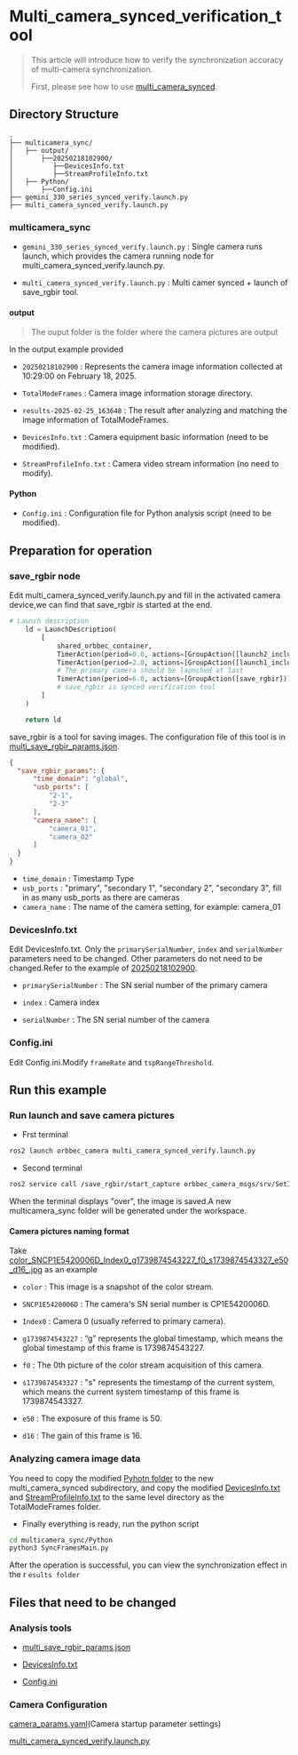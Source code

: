 # Multi_camera_synced_verification_tool

> This article will introduce how to verify the synchronization accuracy of multi-camera synchronization.
>
> First, please see how to use [multi_camera_synced](../multi_camera_synced/README.MD).

## Directory Structure

```plaintext
.
├── multicamera_sync/
│   ├── output/
│       ├──20250218102900/
│          ├──DevicesInfo.txt
│          ├──StreamProfileInfo.txt
│   ├── Python/
│       ├──Config.ini
├── gemini_330_series_synced_verify.launch.py
├── multi_camera_synced_verify.launch.py
```

### multicamera_sync

* `gemini_330_series_synced_verify.launch.py` : Single camera runs launch, which provides the camera running node for multi_camera_synced_verify.launch.py.

* `multi_camera_synced_verify.launch.py` : Multi camer synced + launch of save_rgbir tool.

#### output

> The ouput folder is the folder where the camera pictures are output

In the output example provided

* `20250218102900` : Represents the camera image information collected at 10:29:00 on February 18, 2025.

* `TotalModeFrames` : Camera image information storage directory.

* `results-2025-02-25_163648` : The result after analyzing and matching the image information of TotalModeFrames.

* `DevicesInfo.txt` : Camera equipment basic information (need to be modified).

* `StreamProfileInfo.txt` : Camera video stream information (no need to modify).

#### Python

* `Config.ini` : Configuration file for Python analysis script (need to be modified).

## Preparation for operation

### save_rgbir node

Edit multi_camera_synced_verify.launch.py and fill in the activated camera device,we can find that save_rgbir is started at the end.

```python
# Launch description
    ld = LaunchDescription(
        [
            shared_orbbec_container,
            TimerAction(period=0.0, actions=[GroupAction([launch2_include])]),
            TimerAction(period=2.0, actions=[GroupAction([launch1_include])]),
            # The primary camera should be launched at last
            TimerAction(period=6.0, actions=[GroupAction([save_rgbir])]),
            # save_rgbir is synced verification tool
        ]
    )

    return ld
```

save_rgbir is a tool for saving images. The configuration file of this tool is in [multi_save_rgbir_params.json](../../config/tools/multisavergbir/multi_save_rgbir_params.json).

```json
{
  "save_rgbir_params": {
      "time_domain": "global",
      "usb_ports": [
          "2-1",
          "2-3"
      ],
      "camera_name": [
          "camera_01",
          "camera_02"
      ]
  }
}
```

* `time_domain` : Timestamp Type
* `usb_ports` : "primary", "secondary 1", "secondary 2", "secondary 3", fill in as many usb_ports as there are cameras
* `camera_name` : The name of the camera setting, for example: camera_01

### DevicesInfo.txt

Edit DevicesInfo.txt. Only the `primarySerialNumber`, `index` and `serialNumber` parameters need to be changed. Other parameters do not need to be changed.Refer to the example of [20250218102900](./multicamera_sync/output/20250218102900).

* `primarySerialNumber` : The SN serial number of the primary camera

* `index` : Camera index

* `serialNumber` : The SN serial number of the camera

### Config.ini

Edit Config.ini.Modify `frameRate` and `tspRangeThreshold`.

## Run this example

### Run launch and save camera pictures

* Frst terminal

```bash
ros2 launch orbbec_camera multi_camera_synced_verify.launch.py
```

* Second terminal

```bash
ros2 service call /save_rgbir/start_capture orbbec_camera_msgs/srv/SetInt32 '{data: 100}'
```

When the terminal displays "over", the image is saved.A new multicamera_sync folder will be generated under the workspace.

#### Camera pictures naming format

Take [color_SNCP1E5420006D_Index0_g1739874543227_f0_s1739874543327_e50_d16_.jpg](./multicamera_sync/./output/20250218102900/TotalModeFrames/SNCP1E5420006D_Index0/color_SNCP1E5420006D_Index0_g1739874543227_f0_s1739874543327_e50_d16_.jpg) as an example

* `color` : This image is a snapshot of the color stream.

* `SNCP1E5420006D` : The camera's SN serial number is CP1E5420006D.

* `Index0` : Camera 0 (usually referred to primary camera).

* `g1739874543227` : “g” represents the global timestamp, which means the global timestamp of this frame is 1739874543227.

* `f0` : The 0th picture of the color stream acquisition of this camera.

* `s1739874543327` : "s" represents the timestamp of the current system, which means the current system timestamp of this frame is 1739874543327.

* `e50` : The exposure of this frame is 50.

* `d16` : The gain of this frame is 16.

### Analyzing camera image data

You need to copy the modified [Pyhotn folder](./multicamera_sync/Python) to the new multi_camera_synced subdirectory, and copy the modified [DevicesInfo.txt ](./multicamera_sync/output/20250218102900/DevicesInfo.txt)and [StreamProfileInfo.txt](./multicamera_sync/output/20250218102900/StreamProfileInfo.txt) to the same level directory as the TotalModeFrames folder.

* Finally everything is ready, run the python script

```bash
cd multicamera_sync/Python
python3 SyncFramesMain.py
```

After the operation is successful, you can view the synchronization effect in the r `esults folder`

## Files that need to be changed

### Analysis tools

* [multi_save_rgbir_params.json](../../config/tools/multisavergbir/multi_save_rgbir_params.json)

* [DevicesInfo.txt ](./multicamera_sync/output/20250218102900/DevicesInfo.txt)

* [Config.ini](./multicamera_sync/Python/Config.ini)

### Camera Configuration

[camera_params.yaml](../../config/camera_params.yaml)(Camera startup parameter settings)

[multi_camera_synced_verify.launch.py](./multi_camera_synced_verify.launch.py)
